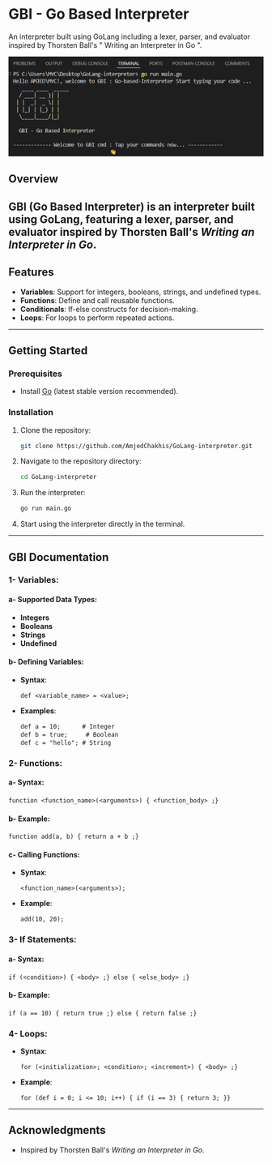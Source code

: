 # GBI - Go Based Interpreter
An interpreter built using GoLang including a lexer, parser, and evaluator inspired by Thorsten Ball's " Writing an Interpreter in Go ".


![Interpreter Functioning](./cmd_screenshots/gbi2.PNG)

## Overview
GBI (Go Based Interpreter) is an interpreter built using GoLang, featuring a lexer, parser, and evaluator inspired by Thorsten Ball's *Writing an Interpreter in Go*.
---

## Features
- **Variables**: Support for integers, booleans, strings, and undefined types.
- **Functions**: Define and call reusable functions.
- **Conditionals**: If-else constructs for decision-making.
- **Loops**: For loops to perform repeated actions.

---

## Getting Started

### Prerequisites
- Install [Go](https://golang.org/dl/) (latest stable version recommended).

### Installation
1. Clone the repository:
   ```bash
   git clone https://github.com/AmjedChakhis/GoLang-interpreter.git
   ```

2. Navigate to the repository directory:
   ```bash
   cd GoLang-interpreter
   ```

3. Run the interpreter:
   ```bash
   go run main.go
   ```

4. Start using the interpreter directly in the terminal.

---

## GBI Documentation

### 1- Variables:

#### a- Supported Data Types:
- **Integers**
- **Booleans**
- **Strings**
- **Undefined**

#### b- Defining Variables:

- **Syntax**:
  ```
  def <variable_name> = <value>;
  ```
- **Examples**:
  ```
  def a = 10;      # Integer
  def b = true;     # Boolean
  def c = "hello"; # String
  ```

### 2- Functions:

#### a- Syntax:
```
function <function_name>(<arguments>) { <function_body> ;}
```

#### b- Example:
```
function add(a, b) { return a + b ;}
```

#### c- Calling Functions:
- **Syntax**:
  ```
  <function_name>(<arguments>);
  ```
- **Example**:
  ```
  add(10, 20);
  ```

### 3- If Statements:

#### a- Syntax:
```
if (<condition>) { <body> ;} else { <else_body> ;}
```

#### b- Example:
```
if (a == 10) { return true ;} else { return false ;}
```

### 4- Loops:

- **Syntax**:
  ```
  for (<initialization>; <condition>; <increment>) { <body> ;}
  ```
- **Example**:
  ```
  for (def i = 0; i <= 10; i++) { if (i == 3) { return 3; }}
  ```
---

## Acknowledgments
- Inspired by Thorsten Ball's *Writing an Interpreter in Go*.
